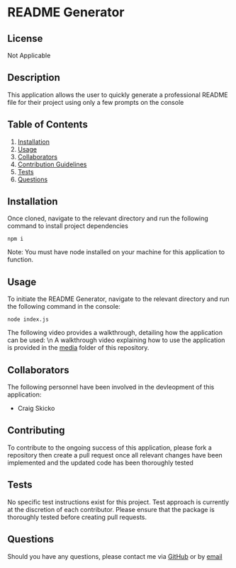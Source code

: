 # README Generator
## License
Not Applicable

## Description
This application allows the user to quickly generate a professional README file for their project using only a few prompts on the console

## Table of Contents
1. [Installation](#installation)
2. [Usage](#usage)
3. [Collaborators](#collaborators)
4. [Contribution Guidelines](#contribution-guidelines)
5. [Tests](#tests)
6. [Questions](#questions)

## Installation
Once cloned, navigate to the relevant directory and run the following command to install project dependencies
```
npm i
```
Note: You must have node installed on your machine for this application to function.

## Usage
To initiate the README Generator, navigate to the relevant directory and run the following command in the console:
```
node index.js
```
The following video provides a walkthrough, detailing how the application can be used: \n
A walkthrough video explaining how to use the application is provided in the [media](./media/) folder of this repository.

## Collaborators
The following personnel have been involved in the devleopment of this application:
- Craig Skicko

## Contributing
To contribute to the ongoing success of this application, please fork a repository then create a pull request once all relevant changes have been implemented and the updated code has been thoroughly tested

## Tests
No specific test instructions exist for this project. Test approach is currently at the discretion of each contributor. Please ensure that the package is thoroughly tested before creating pull requests.

## Questions
Should you have any questions, please contact me via [GitHub](https://github.com/CSkicko) or by [email](mailto:craig.skicko@gmail.com)
